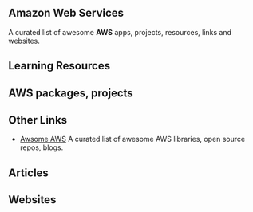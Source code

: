 ## Amazon Web Services

A curated list of awesome **AWS** apps, projects, resources, links and websites.

## Learning Resources

## AWS packages, projects
## Other Links
- [Awsome AWS](https://github.com/donnemartin/awesome-aws) A curated list of awesome AWS libraries, open source repos, blogs.
## Articles
## Websites
